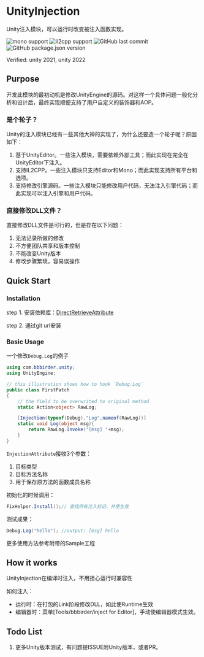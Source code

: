 # UnityInjection
Unity注入模块，可以运行时改变被注入函数实现。

![mono support](http://img.shields.io/badge/Mono-support-green)
![il2cpp support](http://img.shields.io/badge/IL2CPP-support-green)
![GitHub last commit](http://img.shields.io/github/last-commit/labbbirder/UnityInjection)
![GitHub package.json version](http://img.shields.io/github/package-json/v/labbbirder/UnityInjection)

Verified: unity 2021, unity 2022

## Purpose
开发此模块的最初动机是修改UnityEngine的源码。对这样一个具体问题一般化分析和设计后，最终实现顺便支持了用户自定义的装饰器和AOP。

### 是个轮子？
Unity的注入模块已经有一些其他大神的实现了，为什么还要造一个轮子呢？原因如下：
1. 基于UnityEditor。一些注入模块，需要依赖外部工具；而此实现在完全在UnityEditor下注入。
2. 支持IL2CPP。一些注入模块只支持Editor和Mono；而此实现支持所有平台和选项。
3. 支持修改引擎源码。一些注入模块只能修改用户代码，无法注入引擎代码；而此实现可以注入引擎和用户代码。


### 直接修改DLL文件？
直接修改DLL文件是可行的，但是存在以下问题：
1. 无法记录所做的修改
2. 不方便团队共享和版本控制
3. 不能改变Unity版本
4. 修改步骤繁琐，容易误操作

## Quick Start
### Installation
step 1. 安装依赖库：[DirectRetrieveAttribute](https://github.com/labbbirder/DirectRetrieveAttribute#安装)

step 2. 通过git url安装
### Basic Usage
一个修改`Debug.Log`的例子
```csharp
using com.bbbirder.unity;
using UnityEngine;

// this illustration shows how to hook `Debug.Log`
public class FirstPatch
{
    // the field to be overwrited to original method
    static Action<object> RawLog;

    [Injection(typeof(Debug),"Log",nameof(RawLog))]
    static void Log(object msg){
        return RawLog.Invoke("[msg] "+msg); 
    }
}

```
`InjectionAttribute`接收3个参数：
  1. 目标类型
  2. 目标方法名称
  3. 用于保存原方法的函数成员名称

初始化的时候调用：
```csharp
FixHelper.Install();// 查找所有注入标记，并使生效
```
测试成果：
```csharp
Debug.Log("hello"); //output: [msg] hello
```

更多使用方法参考附带的Sample工程

## How it works
UnityInjection在编译时注入，不用担心运行时兼容性

如何注入：

  * 运行时：在打包的Link阶段修改DLL，如此使Runtime生效
  * 编辑器时：菜单[Tools/bbbirder/inject for Editor]，手动使编辑器模式生效。

## Todo List
1. 更多Unity版本测试，有问题提ISSUE附Unity版本，或者PR。
